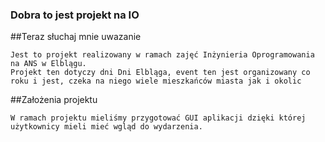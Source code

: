 ### Dobra to jest projekt na IO

##Teraz słuchaj mnie uwazanie

	Jest to projekt realizowany w ramach zajęć Inżynieria Oprogramowania na ANS w Elblągu.
	Projekt ten dotyczy dni Dni Elbląga, event ten jest organizowany co roku i jest, czeka na niego wiele mieszkańców miasta jak i okolic

##Założenia projektu

	W ramach projektu mieliśmy przygotować GUI aplikacji dzięki której użytkownicy mieli mieć wgląd do wydarzenia. 
